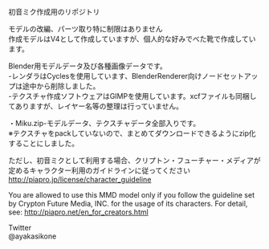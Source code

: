 ﻿初音ミク作成用のリポジトリ

モデルの改編、パーツ取り特に制限はありません  
作成モデルはV4として作成していますが、個人的な好みでべた靴で作成しています。

Blender用モデルデータ及び各種画像データです。  
-レンダラはCyclesを使用しています、BlenderRenderer向けノードセットアップは途中から削除しました。  
-テクスチャ作成ソフトウェアはGIMPを使用しています。xcfファイルも同梱してありますが、レイヤー名等の整理は行っていません。　  


・Miku.zip-モデルデータ、テクスチャデータ全部入りです。  
※テクスチャをpackしていないので、まとめてダウンロードできるようにzip化することにしました。

ただし、初音ミクとして利用する場合、クリプトン・フューチャー・メディアが定めるキャラクター利用のガイドラインに従ってください  
http://piapro.jp/license/character_guideline

You are allowed to use this MMD model only if you follow the guideline
set by Crypton Future Media, INC. for the usage of its characters.
For detail, see: http://piapro.net/en_for_creators.html

Twitter  
@ayakasikone
